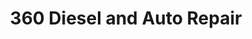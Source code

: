 ---
title: "360 Diesel and Auto Repair"
url: /elizabeth/360-diesel-and-auto-repair/
shop: Autowerkstatt
---